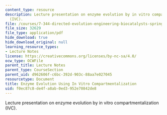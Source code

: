 ```yaml
---
content_type: resource
description: Lecture presentation on enzyme evolution by in vitro compartmentalization
  (IVC).
file: /courses/7-344-directed-evolution-engineering-biocatalysts-spring-2008/f0ec87c8de4fa8ab0ed3952e70842de8_ses12_slides.pdf
file_size: 32629
file_type: application/pdf
hide_download: true
hide_download_original: null
learning_resource_types:
- Lecture Notes
license: https://creativecommons.org/licenses/by-nc-sa/4.0/
ocw_type: OCWFile
parent_title: Lecture Notes
parent_type: CourseSection
parent_uid: d962606f-c6bc-392d-903c-88aa7e027045
resourcetype: Document
title: Enzyme Evolution Using In Vitro Compartmentalization
uid: f0ec87c8-de4f-a8ab-0ed3-952e70842de8
---
```

Lecture presentation on enzyme evolution by in vitro compartmentalization (IVC).